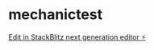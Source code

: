 # mechanictest

[Edit in StackBlitz next generation editor ⚡️](https://stackblitz.com/~/github.com/geoasset/mechanictest)